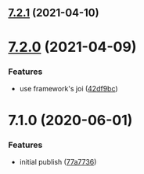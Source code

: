 ## [7.2.1](https://github.com/softwaregroup-bg/ut-port-dialogflow/compare/v7.2.0...v7.2.1) (2021-04-10)



# [7.2.0](https://github.com/softwaregroup-bg/ut-port-dialogflow/compare/v7.1.0...v7.2.0) (2021-04-09)


### Features

* use framework's joi ([42df9bc](https://github.com/softwaregroup-bg/ut-port-dialogflow/commit/42df9bcaab45684ce4f62dc15915f0c2900e13d1))



# 7.1.0 (2020-06-01)


### Features

* initial publish ([77a7736](https://github.com/softwaregroup-bg/ut-port-dialogflow/commit/77a7736f9ff507ac67fcc3f46d4c4e3aada8a0e8))



